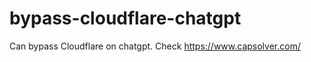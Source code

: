 # bypass-cloudflare-chatgpt
Can bypass Cloudflare on chatgpt. Check https://www.capsolver.com/ 
       
